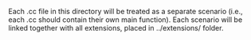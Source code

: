 Each .cc file in this directory will be treated as a separate scenario 
(i.e., each .cc should contain their own main function).  Each scenario will
be linked together with all extensions, placed in ../extensions/ folder.

